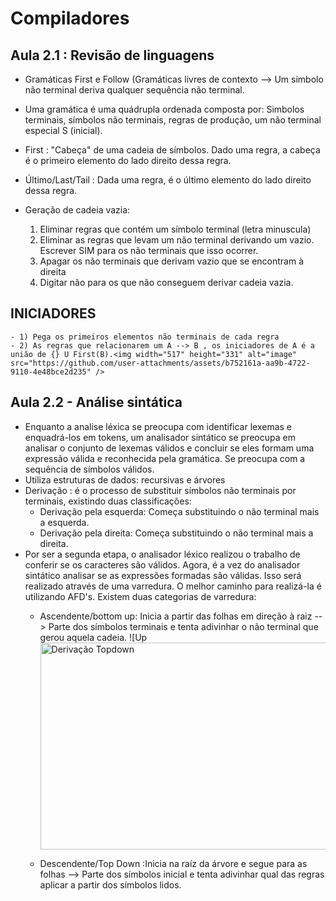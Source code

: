 # Compiladores 

## Aula 2.1 : Revisão de linguagens
  - Gramáticas First e Follow (Gramáticas livres de contexto --> Um símbolo não terminal deriva qualquer sequência não terminal.

  - Uma gramática é uma quádrupla ordenada composta por:
    Simbolos terminais, símbolos não terminais, regras de produção, um não terminal especial S (inicial).

  - First : "Cabeça" de uma cadeia de símbolos. Dado uma regra, a cabeça é o primeiro elemento do lado direito dessa regra.
  - Último/Last/Tail : Dada uma regra, é o último elemento do lado direito dessa regra.

  - Geração de cadeia vazia:
    1) Eliminar regras que contém um símbolo terminal (letra minuscula)
    2) Eliminar as regras que levam um não terminal derivando um vazio. Escrever SIM para os não terminais que isso ocorrer.
    3) Apagar os não terminais que derivam vazio que se encontram à direita
    4) Digitar não para os que não conseguem derivar cadeia vazia. 

  ## INICIADORES
    - 1) Pega os primeiros elementos não terminais de cada regra
    - 2) As regras que relacionarem um A --> B , os iniciadores de A é a união de {} U First(B).<img width="517" height="331" alt="image" src="https://github.com/user-attachments/assets/b752161a-aa9b-4722-9110-4e48bce2d235" />

    

## Aula 2.2 - Análise sintática
  - Enquanto a analise léxica se preocupa com identificar lexemas e enquadrá-los em tokens, um analisador sintático se preocupa em analisar o conjunto de lexemas válidos e concluir se eles formam uma expressão válida e reconhecida pela gramática. Se preocupa com a sequência de símbolos válidos.
  - Utiliza estruturas de dados: recursivas e árvores
  - Derivação : é o processo de substituir símbolos não terminais por terminais, existindo duas classificações:
      - Derivação pela esquerda: Começa substituindo o não terminal mais a esquerda.
      - Derivação pela direita: Começa substituindo o não terminal mais a direita.
  - Por ser a segunda etapa, o analisador léxico realizou o trabalho de conferir se os caracteres são válidos. Agora, é a vez do analisador sintático analisar se as expressões formadas são válidas. Isso será realizado através de uma varredura. O melhor caminho para realizá-la é utilizando AFD's. Existem duas categorias de varredura:
      - Ascendente/bottom up: Inicia a partir das folhas em direção à raiz --> Parte dos símbolos terminais e tenta adivinhar o não terminal que gerou aquela cadeia.
        ![Up<img width="517" height="331" alt="Derivação Topdown" src="https://github.com/user-attachments/assets/03846eec-d002-4074-ba6e-57c9e1a382f0" />


      - Descendente/Top Down :Inicia na raíz da árvore e segue para as folhas --> Parte dos símbolos inicial e tenta adivinhar qual das regras aplicar a partir dos símbolos lidos.
    
